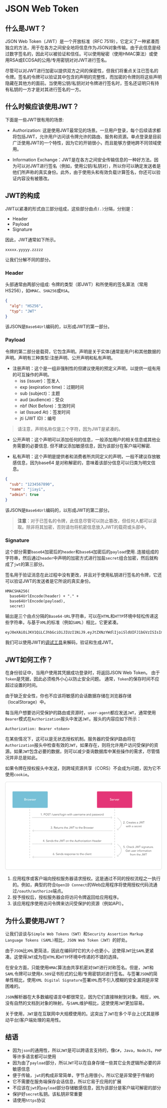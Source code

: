 # JSON Web Token

## 什么是JWT？

JSON Web Token（JWT）是一个开放标准（RFC 7519），它定义了一种紧凑而独立的方法，用于在各方之间安全地将信息作为JSON对象传输。由于此信息是经过数字签名的，因此可以被验证和信任。可以使用秘密（使用HMAC算法）或使用RSA或ECDSA的公用/专用密钥对对JWT进行签名。

尽管可以对JWT进行加密以提供双方之间的保密性，但我们将重点关注已签名的令牌。签名的令牌可以验证其中包含的声明的完整性，而加密的令牌则将这些声明隐藏在其他方的面前。当使用公钥/私钥对对令牌进行签名时，签名还证明只有持有私钥的一方才是对其进行签名的一方。

## 什么时候应该使用JWT？

下面是一些JWT很有用的场景:

- Authorization: 这是使用JWT最常见的场景。一旦用户登录，每个后续请求都将包括JWT，允许用户访问该令牌允许的路由、服务和资源。单点登录是目前广泛使用JWT的一个特性，因为它的开销很小，而且能够方便地跨不同领域使用。

- Information Exchange：JWT是在各方之间安全传输信息的一种好方法。因为可以对JWT进行签名（例如，使用公钥/私钥对），所以你可以确定发送者是他们所声称的真实身份。此外，由于使用头和有效负载计算签名，你还可以验证内容没有被篡改。

## JWT的构成

JWT以紧凑的形式由三部分组成，这些部分由点`(.)`分隔，分别是：

- Header
- Payload
- Signature

因此，JWT通常如下所示。

```text
xxxxx.yyyyy.zzzzz
```

让我们分解不同的部分。

### Header

头部通常由两部分组成: 令牌的类型（即JWT）和所使用的签名算法（常用HS256），如`HMAC`、`SHA256`或`RSA`。

```json
{
  "alg": "HS256",
  "typ": "JWT"
}
```

该JSON是`Base64Url`编码的，以形成JWT的第一部分。

### Payload

令牌的第二部分是载荷，它包含声明。声明是关于实体(通常是用户)和其他数据的声明。声明有三种类型:注册声明、公开声明和私有声明。

- 注册声明：这个是一组非强制性的但建议使用的预定义声明，以提供一组有用的可互操作的声明。
  - iss (issuer)：签发人
  - exp (expiration time)：过期时间
  - sub (subject)：主题
  - aud (audience)：受众
  - nbf (Not Before)：生效时间
  - iat (Issued At)：签发时间
  - jti (JWT ID)：编号

> 请注意，声明名称仅是三个字符，因为JWT是紧凑的。

- 公开声明：这个声明可以添加任何的信息，一般添加用户的相关信息或其他业务需要的必要信息. 但不建议添加敏感信息，因为该部分在客户端可解密.

- 私有声明：这个声明是提供者和消费者所共同定义的声明，一般不建议存放敏感信息，因为base64 是对称解密的，意味着该部分信息可以归类为明文信息。

```json
{
  "sub": "1234567890",
  "name": "jiayi",
  "admin": true
}
```

该JSON是`Base64Url`编码的，以形成JWT的第二部分。

> **注意**：对于已签名的令牌，此信息尽管可以防止篡改，但任何人都可以读取。除非将其加密，否则请勿将机密信息放入JWT的载荷或头部中。

### Signature

这个部分需要`base64`加密后的`header`和`base64`加密后的`payload`使用`.`连接组成的字符串，然后通过`header`中声明的加密方式进行加盐`secret`组合加密，然后就构成了`jwt`的第三部分。

签名用于验证消息在此过程中没有更改，并且对于使用私钥进行签名的令牌，它还可以验证JWT的发送者是它所说的真实身份。

```text
HMACSHA256(
  base64UrlEncode(header) + "." +
  base64UrlEncode(payload),
  secret)
```

输出是三个由点分隔的`Base64-URL`字符串，可以在`HTML`和`HTTP`环境中轻松传递这些字符串，与基于`XML`的标准（例如`SAML`）相比，它更紧凑。

```text
eyJ0eXAiOiJKV1QiLCJhbGciOiJIUzI1NiJ9.eyJtZXNzYWdlIjoiSldUIFJ1bGVzISIsImlhdCI6MTQ1OTQ0ODExOSwiZXhwIjoxNDU5NDU0NTE5fQ.0lFPJG5DbDVUFWp7VoIRh8KV1QO2X9NcGMWnJUYEejY
```

我们可以使用JWT的[调试工具](https://jwt.io/#debugger-io)来解码，验证和生成JWT。

## JWT如何工作？

在身份验证中，当用户使用其凭据成功登录时，将返回JSON Web Token。 由于`Token`是凭据，因此必须格外小心以防止安全问题。 通常，`Token`的保存时间不应超过设置的时间。

由于缺乏安全性，你也不应该将敏感的会话数据存储在浏览器存储（localStorage）中。

每当用户想要访问受保护的路由或资源时，`user-agent`都应发送`JWT`，通常使用`Bearer`模式在`Authorization`报头中发送`JWT`。报头的内容应如下所示：

```text
Authorization: Bearer <token>
```

在某些情况下，这可以是无状态授权机制。服务器的受保护路由将在`Authorization`报头中检查有效的`JWT`，如果存在，则将允许用户访问受保护的资源。如果`JWT`包含必要的数据，则可以减少查询数据库中某些操作的需求，尽管情况并非总是如此。

如果令牌在授权报头中发送，则跨域资源共享（CORS）不会成为问题，因为它不使用`cookie`。

![jwt](../../images/jwt.png)

1. 应用程序或客户端向授权服务器请求授权。这是通过不同的授权流程之一执行的。例如，典型的符合`OpenID Connect`的Web应用程序将使用授权代码流通过`/oauth/authorize`端点。
2. 授予授权后，授权服务器会将访问令牌返回给应用程序。
3. 该应用程序使用访问令牌来访问受保护的资源（例如API）。

## 为什么要使用JWT？

让我们谈谈与`Simple Web Tokens（SWT）`和`Security Assertion Markup Language Tokens (SAML)`相比，`JSON Web Token（JWT）`的好处。

由于`JSON`比`XML`更简洁，因此在编码时它的大小也更小，这使得`JWT`比`SAML`更紧凑。这使得`JWT`成为在`HTML`和`HTTP`环境中传递的不错的选择。

在安全方面，只能使用`HMAC`算法由共享机密对`SWT`进行对称签名。但是，`JWT`和`SAML`令牌可以使用`X.509`证书形式的公用/专用密钥对进行签名。与签署`JSON`的简单性相比，使用`XML Digital Signature`签署`XML`而不引入模糊的安全漏洞是非常困难的。

`JSON`解析器在大多数编程语言中都很常见，因为它们直接映射到对象。相反，`XML`没有自然的文档到对象的映射。与`SAML`维护相比，这使使用`JWT`更加容易。

关于使用，`JWT`是在互联网中大规模使用的。这突出了`JWT`在多个平台上(尤其是移动平台)客户端处理的易用性。

## 结语

- 因为`json`的通用性，所以`JWT`是可以跨语言支持的，像`C#`，`Java`，`NodeJS`，`PHP`等许多语言都可以使用
- 因为由了`payload`部分，所以`JWT`可以在自身存储一些其它业务逻辑所必要的非敏感信息
- 便于传输，`jwt`的构成非常简单，字节占用很小，所以它是非常便于传输的
- 它不需要在服务端保存会话信息，所以它易于应用的扩展
- 不应该在`jwt`的`payload`部分存储敏感信息，因为该部分是客户端可解密的部分
- 保护好`secret`私钥。该私钥非常重要
- 请使用`https`协议





